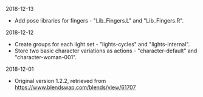 2018-12-13
- Add pose libraries for fingers - "Lib_Fingers.L" and "Lib_Fingers.R".

2018-12-12
- Create groups for each light set - "lights-cycles" and "lights-internal".
- Store two basic character variations as actions - "character-default" and "character-woman-001".

2018-12-01
- Original version 1.2.2, retrieved from https://www.blendswap.com/blends/view/61707 
